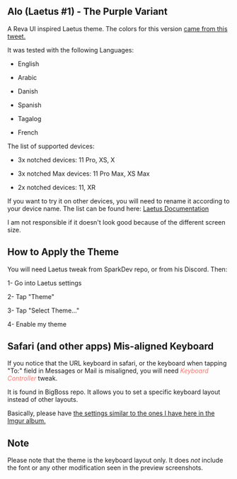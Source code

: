 Alo (Laetus #1) - The Purple Variant
------------------------------------

A Reva UI inspired Laetus theme. The colors for this version [came from this tweet.](https://twitter.com/davegeek1/status/1302151821926871047?s=21)

It was tested with the following Languages:

-	English

-	Arabic

-	Danish

-	Spanish

-	Tagalog

-	French

The list of supported devices:

-	3x notched devices: 11 Pro, XS, X

-	3x notched Max devices: 11 Pro Max, XS Max

-	2x notched devices: 11, XR

If you want to try it on other devices, you will need to rename it according to your device name. The list can be found here: [Laetus Documentation](https://github.com/SparkDev97/LaetusDocumentation#image-themes)

I am not responsible if it doesn't look good because of the different screen size.

How to Apply the Theme
----------------------

You will need Laetus tweak from SparkDev repo, or from his Discord. Then:

1- Go into Laetus settings

2- Tap "Theme"

3- Tap "Select Theme..."

4- Enable my theme

Safari (and other apps) Mis-aligned Keyboard
--------------------------------------------

If you notice that the URL keyboard in safari, or the keyboard when tapping "To:" field in Messages or Mail is misaligned, you will need <span style="color:#ff7369;">*Keyboard Controller*</span> tweak.

It is found in BigBoss repo. It allows you to set a specific keyboard layout instead of other layouts.

Basically, please have [the settings similar to the ones I have here in the Imgur album.](https://imgur.com/a/YPW76Wi)

Note
----

Please note that the theme is the keyboard layout only. It does *not* include the font or any other modification seen in the preview screenshots.
